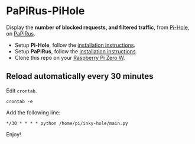 # PaPiRus-PiHole

Display the **number of blocked requests, and filtered traffic**, from [Pi-Hole](https://pi-hole.net), on [PaPiRus](https://github.com/PiSupply/PaPiRus).

- Setup **Pi-Hole**, follow the [installation instructions](https://learn.adafruit.com/pi-hole-ad-blocker-with-pi-zero-w/install-pi-hole).
- Setup **PaPiRus**, follow the [installation instructions](https://github.com/PiSupply/PaPiRus).
- Clone this repo on your [Raspberry Pi Zero W](https://www.raspberrypi.org/products/).

## Reload automatically every 30 minutes

Edit `crontab`. 

```
crontab -e
```

Add the following line:

```
*/30 * * * * python /home/pi/inky-hole/main.py
```

Enjoy!
